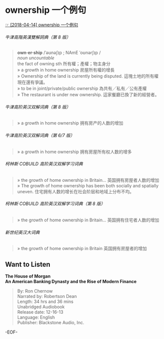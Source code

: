 # ownership 一个例句  
[☞ [2018-04-14] ownership 一个例句 ](https://mp.weixin.qq.com/s/rSQ_7rDvqS--9EHf-HtdeA)    
  
###### 牛津高階英漢雙解詞典（第 8 版）  
>**own·er·ship** /ˈəʊnəʃɪp ; NAmE ˈoʊnərʃɪp /  
*noun uncountable*  
the fact of owning sth 所有權；產權；物主身分  
» a growth in home ownership 房屋所有權的增長  
» Ownership of the land is currently being disputed. 這塊土地的所有權現在還有爭議。  
» to be in joint/private/public ownership 為共有╱私有╱公有產權  
» The restaurant is under new ownership. 這家餐廳已換了新的經營者。  
  
###### 牛津高阶英汉双解词典（第 8 版）  
>» a growth in home ownership 拥有房产的人数的增加  
  
###### 牛津高阶英汉双解词典（第 6/7 版）  
>» a growth in home ownership 拥有房屋所有权人数的增多  
  
###### 柯林斯 COBUILD 高阶英汉双解学习词典  
>» the growth of home ownership in Britain... 英国拥有房屋者人数的增加  
» The growth of home ownership has been both socially and spatially uneven. 住宅拥有人数的增长在社会阶层和地域上分布不均。  
  
###### 柯林斯 COBUILD 高阶英汉双解学习词典（第 8 版）  
>» the growth of home ownership in Britain... 英国拥有住宅者人数的增加  
  
###### 新世纪英汉大词典  
>» the growth of home ownership in Britain 英国拥有房屋者的增加  
  
  
## Want to Listen  
**The House of Morgan  
An American Banking Dynasty and the Rise of Modern Finance**  
>By: Ron Chernow  
Narrated by: Robertson Dean  
Length: 34 hrs and 36 mins  
Unabridged Audiobook  
Release date: 12-16-13  
Language: English  
Publisher: Blackstone Audio, Inc.  
  
-EOF-  
